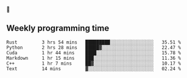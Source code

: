 🐸

## Weekly programming time
<!--START_SECTION:waka-->

```text
Rust         3 hrs 54 mins   █████████░░░░░░░░░░░░░░░░   35.51 %
Python       2 hrs 28 mins   █████▓░░░░░░░░░░░░░░░░░░░   22.47 %
Cuda         1 hr 44 mins    ████░░░░░░░░░░░░░░░░░░░░░   15.78 %
Markdown     1 hr 15 mins    ███░░░░░░░░░░░░░░░░░░░░░░   11.36 %
C++          1 hr 7 mins     ██▓░░░░░░░░░░░░░░░░░░░░░░   10.17 %
Text         14 mins         ▓░░░░░░░░░░░░░░░░░░░░░░░░   02.24 %
```

<!--END_SECTION:waka-->
